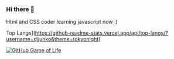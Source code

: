 ### Hi there 👋
Html and CSS coder learning javascript now :) 

Top Langs](https://github-readme-stats.vercel.app/api/top-langs/?username=djjunko&theme=tokyonight)

[![GitHub Game of Life](https://github4life.herokuapp.com/ethomson.gif?z=6)](https://github4life.herokuapp.com/ethomson)
